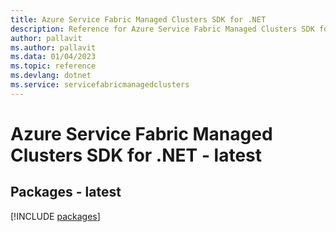 ```yaml
---
title: Azure Service Fabric Managed Clusters SDK for .NET
description: Reference for Azure Service Fabric Managed Clusters SDK for .NET
author: pallavit
ms.author: pallavit
ms.data: 01/04/2023
ms.topic: reference
ms.devlang: dotnet
ms.service: servicefabricmanagedclusters
---
```

# Azure Service Fabric Managed Clusters SDK for .NET - latest
## Packages - latest
[!INCLUDE [packages](service-fabric-managed-clusters-index.md)]